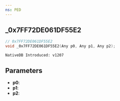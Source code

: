 ```yaml
---
ns: PED
---
```

## _0x7FF72DE061DF55E2

```c
// 0x7FF72DE061DF55E2
void _0x7FF72DE061DF55E2(Any p0, Any p1, Any p2);
```

```
NativeDB Introduced: v1207
```

## Parameters
* **p0**:
* **p1**:
* **p2**:
